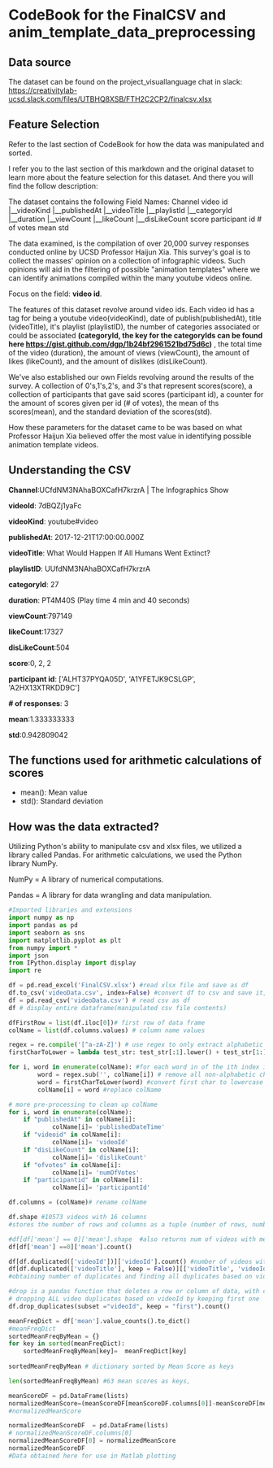 CodeBook for the FinalCSV and anim_template_data_preprocessing
=============================

Data source
-----------
The dataset can be found on the project_visuallanguage chat in slack: https://creativitylab-ucsd.slack.com/files/UTBHQ8XSB/FTH2C2CP2/finalcsv.xlsx

Feature Selection 
-----------------

Refer to the last section of CodeBook for how the data was manipulated and sorted. 

I refer you to the last section of this markdown and the original dataset to learn more about the feature selection for this dataset. And there you will find the follow description:

The dataset contains the following Field Names:
Channel	video id	|__videoKind	|__publishedAt	|__videoTitle	|__playlistId	|__categoryId	|__duration	|__viewCount	|__likeCount	|__disLikeCount	score	participant id	# of votes	mean	std

The data examined, is the compilation of over 20,000 survey responses conducted online by UCSD Professor Haijun Xia. This survey's goal is to collect the masses' opinion on a collection of infographic videos. Such opinions will aid in the filtering of possible "animation templates" where we can identify animations compiled within the many youtube videos online.

Focus on the field: __video id__. 

The features of this dataset revolve around video ids. Each video id has a tag for being a youtube video(videoKind), date of publish(publishedAt), title (videoTitle),  it's playlist (playlistID), the number of categories associated or could be associated __(categoryId, the key for the categoryIds can be found here https://gist.github.com/dgp/1b24bf2961521bd75d6c)__ , the total time of the video (duration), the amount of views (viewCount), the amount of likes (likeCount), and the amount of dislikes (disLikeCount).

We've also established our own Fields revolving around the results of the survey. A collection of 0's,1's,2's, and 3's that represent scores(score), a collection of participants that gave said scores (participant id), a counter for the amount of scores given per id (# of votes), the mean of ths scores(mean), and the standard deviation of the scores(std).

How these parameters for the dataset came to be was based on what Professor Haijun Xia believed offer the most value in identifying possible animation template videos. 

Understanding the CSV
-----------------

__Channel__:UCfdNM3NAhaBOXCafH7krzrA | The Infographics Show

__videoId__: 7dBQZj1yaFc

__videoKind__: youtube#video

__publishedAt__: 2017-12-21T17:00:00.000Z

__videoTitle__: What Would Happen If All Humans Went Extinct?

__playlistID__: UUfdNM3NAhaBOXCafH7krzrA

__categoryId__: 27

__duration__: PT4M40S (Play time 4 min and 40 seconds)

__viewCount__:797149

__likeCount__:17327

__disLikeCount__:504

__score__:0, 2, 2

__participant id__: ['ALHT37PYQA05D', 'A1YFETJK9CSLGP', 'A2HX13XTRKDD9C']

__# of responses__: 3

__mean__:1.333333333

__std__:0.942809042

The functions used for arithmetic calculations of scores
--------------------------------------------------------

* mean(): Mean value
* std(): Standard deviation

How was the data extracted?
---------------------------

Utilizing Python's ability to manipulate csv and xlsx files, we utilized a library called Pandas.
For arithmetic calculations, we used the Python library NumPy.

NumPy = A library of numerical computations. 

Pandas = A library for data wrangling and data manipulation. 

```python
#Imported libraries and extensions
import numpy as np
import pandas as pd
import seaborn as sns
import matplotlib.pyplot as plt
from numpy import *
import json
from IPython.display import display
import re
```

```python
df = pd.read_excel('FinalCSV.xlsx') #read xlsx file and save as df
df.to_csv('videoData.csv', index=False) #convert df to csv and save it, set index to false to prevent saving row index as additional column
df = pd.read_csv('videoData.csv') # read csv as df
df # display entire dataframe(manipulated csv file contents)
```
```python
dfFirstRow = list(df.iloc[0])# first row of data frame 
colName = list(df.columns.values) # column name values

regex = re.compile('[^a-zA-Z]') # use regex to only extract alphabetic characters
firstCharToLower = lambda test_str: test_str[:1].lower() + test_str[1:] if test_str else '' #create lambda function to convert first char to lowercase

for i, word in enumerate(colName): #for each word in of the ith index in the list colName
        word = regex.sub('', colName[i]) # remove all non-alphabetic char
        word = firstCharToLower(word) #convert first char to lowercase
        colName[i] = word #replace colName

# more pre-processing to clean up colName
for i, word in enumerate(colName):
    if "publishedAt" in colName[i]:
            colName[i]= 'publishedDateTime'
    if "videoid" in colName[i]:
            colName[i]= 'videoId'
    if "disLikeCount" in colName[i]:
            colName[i]= 'dislikeCount'
    if "ofvotes" in colName[i]:
            colName[i]= 'numOfVotes'
    if "participantid" in colName[i]:
            colName[i]= 'participantId'

df.columns = (colName)# rename colName
```

```python
df.shape #10573 videos with 16 columns
#stores the number of rows and columns as a tuple (number of rows, number of columns)
```

```python
#df[df['mean'] == 0]['mean'].shape  #also returns num of videos with mean score of 0
df[df['mean'] ==0]['mean'].count()
```

```python
df[df.duplicated(['videoId'])]['videoId'].count() #number of videos with duplicates: 790
df[df.duplicated(['videoTitle'], keep = False)][['videoTitle', 'videoId']] # videoTitle and videoId of all duplicates based on videoTitle
#obtaining number of duplicates and finding all duplicates based on videoId
```

```python
#drop is a pandas function that deletes a row or column of data, with controllable parameters
# dropping ALL video duplicates based on videoId by keeping first one
df.drop_duplicates(subset ="videoId", keep = "first").count()
```

```python
meanFreqDict = df['mean'].value_counts().to_dict()
#meanFreqDict
sortedMeanFreqByMean = {}
for key in sorted(meanFreqDict):
    sortedMeanFreqByMean[key]=  meanFreqDict[key]
    
sortedMeanFreqByMean # dictionary sorted by Mean Score as keys

len(sortedMeanFreqByMean) #63 mean scores as keys,

```

```python
meanScoreDF = pd.DataFrame(lists)
normalizedMeanScore=(meanScoreDF[meanScoreDF.columns[0]]-meanScoreDF[meanScoreDF.columns[0]].min())/(meanScoreDF[meanScoreDF.columns[0]].max()-meanScoreDF[meanScoreDF.columns[0]].min())
#normalizedMeanScore

normalizedMeanScoreDF  = pd.DataFrame(lists)
# normalizedMeanScoreDF.columns[0]
normalizedMeanScoreDF[0] = normalizedMeanScore
normalizedMeanScoreDF
#Data obtained here for use in Matlab plotting 
```



